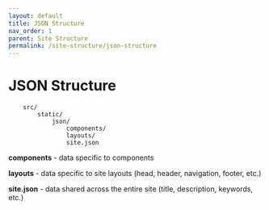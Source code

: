 ```yaml
---
layout: default
title: JSON Structure
nav_order: 1
parent: Site Structure
permalink: /site-structure/json-structure
---
```


# JSON Structure

        src/
            static/
                json/
                    components/
                    layouts/
                    site.json

**components** - data specific to components

**layouts** - data specific to site layouts (head, header, navigation, footer, etc.)

**site.json** - data shared across the entire site (title, description, keywords, etc.)